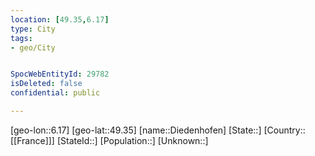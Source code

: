 ```yaml
---
location: [49.35,6.17]
type: City
tags:
- geo/City


SpocWebEntityId: 29782
isDeleted: false
confidential: public

---
```

[geo-lon::6.17]
[geo-lat::49.35]
[name::Diedenhofen]
[State::]
[Country::[[France]]]
[StateId::]
[Population::]
[Unknown::]

